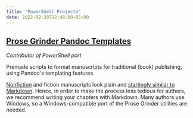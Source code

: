 ```yaml
---
title: "PowerShell Projects"
date: 2022-02-20T22:48:00-05:00
---
```


## [Prose Grinder Pandoc Templates](https://github.com/prosegrinder/pandoc-templates)

*Contributor of PowerShell port*

Premade scripts to format manuscripts for traditional (book) publishing, using Pandoc's templating features.

[Nonfiction](http://barbaramcnichol.com/2012/11/03/how-to-format-your-nonfiction-manuscript/) and fiction manuscripts look plain and [startingly similar to Markdown](https://www.shunn.net/format/). Hence, in order to make the process less tedious for authors, we recommend writing your chapters with Markdown. Many authors use Windows, so a Windows-compatible port of the Prose Grinder utilities are needed.